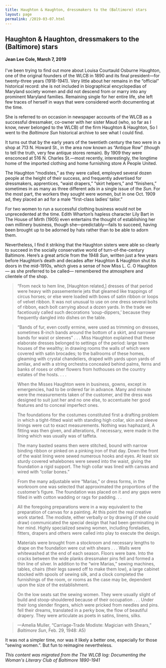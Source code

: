 ```yaml
---
title: Haughton & Haughton, dressmakers to the (Baltimore) stars
layout: page
permalink: /2019-03-07.html
---
```

<style>
    .container{
        font-size:1.4em;
    }
</style>

## Haughton & Haughton, dressmakers to the (Baltimore) stars
#### Jean Lee Cole, March 7, 2019

I've been trying to find out more about Louisa Courtauld Osburne Haughton, one of the original founders of the WLCB in 1890 and its final president—for twenty-three years (1918-1941). Very little about her remains in the “official” historical record: she is not included in biographical encyclopedias of Maryland society women and did not descend from or marry into any prominent Maryland families. Remaining single for her entire life, she left few traces of herself in ways that were considered worth documenting at the time.

She is referred to on occasion in newspaper accounts of the WLCB as a successful dressmaker, co-owner with her sister Maud (who, so far as I know, never belonged to the WLCB) of the firm Haughton & Haughton, So I went to the *Baltimore Sun* historical archive to see what I could find.

It turns out that by the early years of the twentieth century the two were in a shop at 713 N. Howard St., in the area now known as “Antique Row” (though to tell the truth, very few antique stores remain). By 1909 they were ensconced at 516 N. Charles St.—most recently, interestingly, the longtime home of the imported clothing and home furnishing store A People United.

The Haughton “modistes,” as they were called, employed several dozen people at the height of their success, and frequently advertised for dressmakers, apprentices, “waist drapers,” “skirt helpers,” and “finishers,” sometimes in as many as three different ads in a single issue of the *Sun*. For the most part, the workers they sought were women, but in one Oct. 1909 ad, they placed an ad for a male “first-class ladies’ tailor.”

For two women to run a successful clothing business would not be unprecedented at the time. Edith Wharton’s hapless character Lily Bart in The House of Mirth (1905) even entertains the thought of establishing her own millinery business, though she—predictably—fails to succeed, having been brought up to be adorned by hats rather than to be able to adorn them.

Nevertheless, I find it striking that the Haughton sisters were able so clearly to succeed in the socially conservative world of turn-of-the-century Baltimore. Here’s a great article from the 1948 *Sun*, written just a few years before Haughton’s death and decades after Haughton & Haughton shut its doors in the mid-1910s, which gives a sense of how Miss L. C. O Haughton— as she preferred to be called— remembered the atmosphere and clientele of the shop.

> “From neck to hem line, [Haughton related,] dresses of that period were heavy with passementerie jets that gleamed like trappings of circus horses; or else were loaded with bows of satin ribbon or loops of velvet ribbon. It was not unusual to use on one dress several bolts of ribbon, each bolt carrying about a dozen yards. In the trade we facetiously called such decorations ‘soup-dippers,’ because they frequently dangled into dishes on the table.

> “Bands of fur, even costly ermine, were used as trimming on dresses, sometimes 8-inch bands around the bottom of a skirt, and narrower bands for waist or sleeves” . . .  Miss Haughton explained that these elaborate dresses belonged to settings of the period: large town houses of the wealthy; in drawing rooms the walls of which were covered with satin brocades; to the ballrooms of these homes, gleaming with crystal chandeliers, draped with yards upon yards of amilax, and with a string orchestra concealed behind palms, ferns and banks of roses or other flowers from hothouses on the country estates of the hosts. . . .

> When the Misses Haughton were in business, gowns, except in emergencies, had to be ordered far in advance. Many and minute were the measurements taken of the customer, and the dress was designed to suit just her and no one else, to accentuate her good features and to conceal imperfect ones.

> The foundations for the costumes constituted first a drafting problem in which a tight-fitted waist with standing high collar, skin and sleeve linings were cut to exact measurements. Nothing was haphazard, A fitting was then given, and alterations, if necessary, were made in the lining which was usually was of taffeta.

> The many basted seams then were stitched, bound with narrow binding ribbon or pinked on a pinking iron of that day. Down the front of the waist lining were sewed numerous hooks and eyes. At least six sturdy covered whalebones were sewed into the waist, giving the foundation a rigid support. The high collar was lined with canvas and wired with “collar bones.”

> From the many adjustable wire “Marias,” or dress forms, in the workroom one was selected that approximated the proportions of the customer’s figure. The foundation was placed on it and any gaps were filled in with cotton wadding or rags for padding. . .

> All the foregoing preparations were in a way equivalent to the preparation of canvas for a painting. At this point the real creative work started. The modiste, either verbally or by drawing (if she could draw) communicated the special design that had been germinating in her mind. Highly specialized sewing women, including foreladies, fitters, drapers and others were called into play to execute the design.

> Materials were brought from a stockroom and necessary lengths to drape on the foundation were cut with shears . . . Walls were whitewashed at the end of each season. Floors were bare. Into the cracks between the wide planks dressmaker pins fell and formed a thin line of silver. In addition to the “wire Marias,” sewing machines, tables, chairs (their legs sawed off to make them low), a large cabinet stocked with spools of sewing silk, and a clock completed the furnishings of the room, or rooms as the case may be, dependent upon the size of the establishment.

> On the low seats sat the sewing women. They were usually slight of build and stoop-shouldered because of their occupation . . . Under their long slender fingers, which were pricked from needles and pins. fell their dreams, translated in a perky bow, the flow of beautiful drapery. They were articulate as poets in satins, linens, silks.

> —Amelia Muller, “Carriage-Trade Modiste: Magician with Shears,” *Baltimore Sun*, Feb. 29, 1948: A5)

It was not a simpler time, nor was it likely a better one, especially for those “sewing women.”. But fun to reimagine nevertheless.

*This content was migrated from the The WLCB log: Documenting the Woman's Literary Club of Baltimore 1890-1941*